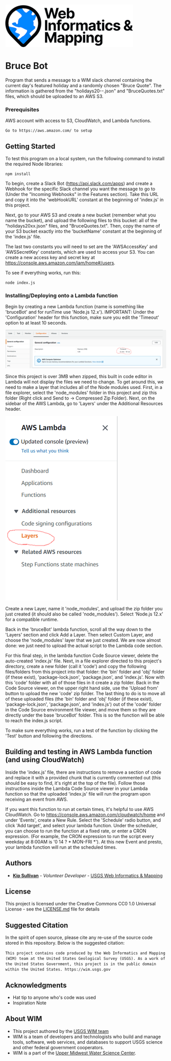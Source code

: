 
![WiM](wim.png)

# Bruce Bot

Program that sends a message to a WIM slack channel containing the current day's featured holiday and a randomly chosen "Bruce Quote". The
information is gathered from the "holidays20--.json" and "BruceQuotes.txt" files, which should be uploaded to an AWS S3.

### Prerequisites

AWS account with access to S3, CloudWatch, and Lambda functions. 

```
Go to https://aws.amazon.com/ to setup
```

## Getting Started

To test this program on a local system, run the following command to install the required Node libraries:

```
npm install
```

To begin, create a Slack Bot (https://api.slack.com/apps) and create a Webhook for the specific Slack channel you want the message to go to 
(Under the "Incoming Webhooks" in the Features section). Take this URL and copy it into the 'webHookURL' constant at the beginning
of 'index.js' in this project. 

Next, go to your AWS S3 and create a new bucket (remember what you name the bucket), and upload the following
files to this bucket: all of the "holidays20xx.json" files, and "BruceQuotes.txt". Then, copy the name of your S3 bucket exactly into the
'bucketName' constant at the beginning of the 'index.js' file. 

The last two constants you will need to set are the 'AWSAccessKey' and
'AWSSecretKey' constants, which are used to access your S3. You can create a new access key and secret key
at https://console.aws.amazon.com/iam/home#/users. 

To see if everything works, run this:
```
node index.js
``` 

### Installing/Deploying onto a Lambda function

Begin by creating a new Lambda function (name is something like 'bruceBot' and for runTime use 'Node.js 12.x'). IMPORTANT: 
Under the 'Configuration' header for this function, make sure you edit the 'Timeout' option to at least 10 seconds.

![Lambda](lambdatimeout.png)

Since this project is over 3MB when zipped, this built in code editor in Lambda will not display the files we need to change. To get around this,
we need to make a layer that includes all of the Node modules used. First, in a file explorer, select the 'node_modules' folder in this
project and zip this folder (Right click and Send to -> Compressed Zip Folder). Next, on the sidebar of the AWS Lambda, 
go to 'Layers' under the Additional Resources header.

![Layers](layers.png)

Create a new Layer, name it 'node_modules', and upload the zip folder you just created (it should also be called 'node_modules').
Select 'Node.js 12.x' for a compatible runtime.

Back in the 'bruceBot' lambda function, scroll all the way down to the 'Layers' section and click Add a Layer. Then select Custom Layer,
and choose the 'node_modules' layer that we just created. We are now almost done: we just need to upload the actual script to the 
Lambda code section.

For this final step, in the lambda function Code Source viewer, delete the auto-created 'index.js' file. Next, in a file explorer directed
to this project's directory, create a new folder (call it 'code') and copy the following files/folders from this project into that folder: 
the 'bin' folder and 'obj' folder (if these exist), 'package-lock.json', 'package.json', and 'index.js'. Now with this 'code' folder with all
of those files in it create a zip folder. Back in the Code Source viewer, on the upper right hand side, use the 'Upload from' button to upload
the new 'code' zip folder. The last thing to do is to move all of these uploaded files (the 'bin' folder and 'obj' folder (if these exist), 'package-lock.json', 'package.json', 
and 'index.js') out of the 'code' folder in the Code Source environment file viewer, and move them so they are directly under
the base 'bruceBot' folder. This is so the function will be able to reach the index.js script. 

To make sure everything works, run a test of the function by clicking the 'Test' button and following the directions.

## Building and testing in AWS Lambda function (and using CloudWatch)

Inside the 'index.js' file, there are instructions to remove a section of code and replace it with a provided chunk that is currently
commented out (this should be easy to find, it's right at the top of the file). Follow those instructions inside the Lambda Code Source
viewer in your Lambda function so that the uploaded 'index.js' file will run the program upon receiving an event from AWS. 

If you want this function to run at certain times, it's helpful to use AWS CloudWatch. Go to https://console.aws.amazon.com/cloudwatch/home 
and under 'Events', create a New Rule. Select the 'Schedule' radio button, and click 'Add target', and select your lambda function. Under
the scheduler, you can choose to run the function at a fixed rate, or enter a CRON expression. (For example, the CRON expression to run
the script every weekday at 8:00AM is '0 14 ? * MON-FRI *'). At this new Event and presto, your lambda function will run at the scheduled
times.

## Authors

* **[Kip Sullivan](https://github.com/KipSullivan)**  - *Volunteer Developer* - [USGS Web Informatics & Mapping](https://wim.usgs.gov/)

## License

This project is licensed under the Creative Commons CC0 1.0 Universal License - see the [LICENSE.md](LICENSE.md) file for details

## Suggested Citation
In the spirit of open source, please cite any re-use of the source code stored in this repository. Below is the suggested citation:

`This project contains code produced by the Web Informatics and Mapping (WIM) team at the United States Geological Survey (USGS). As a work of the United States Government, this project is in the public domain within the United States. https://wim.usgs.gov`


## Acknowledgments

* Hat tip to anyone who's code was used
* Inspiration Note

## About WIM
* This project authored by the [USGS WIM team](https://wim.usgs.gov)
* WIM is a team of developers and technologists who build and manage tools, software, web services, and databases to support USGS science and other federal government cooperators.
* WIM is a part of the [Upper Midwest Water Science Center](https://www.usgs.gov/centers/wisconsin-water-science-center).